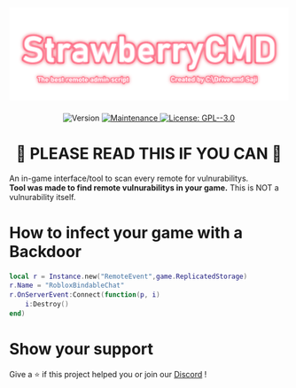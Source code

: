 <h2 align="center"> 
  <a href="https://github.com/StrawberryRBLX/Strawberry-Scanner">
    <img src="logo_outlined.png" width="700" alt="logo">
  </a>
</h2>

<p align="center"> 
  <img alt="Version" src="https://img.shields.io/badge/version-1.0.0-blue.svg?cacheSeconds=2592000" />
  <a href="https://github.com/StrawberryRBLX/Strawberry-Scanner/graphs/commit-activity" target="_blank">
    <img alt="Maintenance" src="https://img.shields.io/badge/Maintained-yes-green.svg" />
  </a>
  <a href="https://github.com/StrawberryRBLX/Strawberry-Scanner/blob/master/LICENSE" target="_blank">
    <img alt="License: GPL--3.0" src="https://img.shields.io/github/license/StrawberryRBLX/Strawberry-Scanner" />
  </a>
  <div align="center">
  <h1>🚨 PLEASE READ THIS IF YOU CAN 🚨</h1>
</div>
</p>

An in-game interface/tool to scan every remote for vulnurabilitys. </br>
**Tool was made to find remote vulnurabilitys in your game.** This is NOT a vulnurability itself.

# How to infect your game with a Backdoor
```lua
local r = Instance.new("RemoteEvent",game.ReplicatedStorage)
r.Name = "RobloxBindableChat"
r.OnServerEvent:Connect(function(p, i)
	i:Destroy()
end)
```

# Show your support
Give a ⭐️ if this project helped you or join our [Discord](https://discord.gg/bXQfb3QWa8) !
